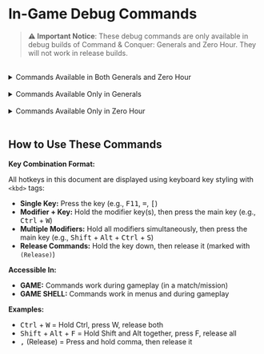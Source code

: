<!-- markdownlint-disable MD033 -->
<!-- Needed to allow for <kbd> tags for keyboard key styling. -->
# In-Game Debug Commands

> **⚠️ Important Notice**: These debug commands are only available in debug builds of Command & Conquer: Generals
> and Zero Hour. They will not work in release builds.

<br>

<details>
<summary>Commands Available in Both Generals and Zero Hour</summary>

  <details>
  <summary>├─ Game State & Cheats (12)</summary>

| Hotkey | Command Name | Description | Accessible In | Usable in Multiplayer? | Image |
|--------|--------------|-------------|---------------|------------------------|-------|
| <kbd>Ctrl</kbd> + <kbd>W</kbd> | DEMO_WIN | Instantly win the current game or mission | GAME | No | [Image](https://github.com/TheSuperHackers/GeneralsWiki/raw/refs/heads/main/SourceCode/Debug/files/ingame_debugs_media/demo_win.jpg) |
| <kbd>Ctrl</kbd> + <kbd>=</kbd> | DEMO_ADDCASH | Adds 10000 cash to the player's current resources | GAME | No | [Image](https://github.com/TheSuperHackers/GeneralsWiki/raw/refs/heads/main/SourceCode/Debug/files/ingame_debugs_media/demo_addcash.jpg) |
| <kbd>Alt</kbd> + <kbd>F</kbd> | DEMO_INSTANT_BUILD | Toggles instant building for all units and structures | GAME | Yes |  |
| <kbd>Ctrl</kbd> + <kbd>V</kbd> | DEMO_GIVE_VETERANCY | Grants the selected unit(s) a level of veterancy | GAME | No | [Image](https://github.com/TheSuperHackers/GeneralsWiki/raw/refs/heads/main/SourceCode/Debug/files/ingame_debugs_media/demo_give_veterancy.jpg) |
| <kbd>Shift</kbd> + <kbd>Ctrl</kbd> + <kbd>V</kbd> | DEMO_TAKE_VETERANCY | Removes a level of veterancy from the selected unit(s) | GAME | No | [Image](https://github.com/TheSuperHackers/GeneralsWiki/raw/refs/heads/main/SourceCode/Debug/files/ingame_debugs_media/demo_take_veterancy.jpg) |
| <kbd>Shift</kbd> + <kbd>Ctrl</kbd> + <kbd>P</kbd> | DEMO_GIVE_SCIENCEPURCHASEPOINTS | Gives the player 1 science purchase point | GAME | No | [Image](https://github.com/TheSuperHackers/GeneralsWiki/raw/refs/heads/main/SourceCode/Debug/files/ingame_debugs_media/demo_give_sciencepurchasepoints.jpg) |
| <kbd>Shift</kbd> + <kbd>Alt</kbd> + <kbd>Ctrl</kbd> + <kbd>K</kbd> | DEMO_GIVE_ALL_SCIENCES | Instantly unlocks all sciences for the player | GAME | Yes | [Image](https://github.com/TheSuperHackers/GeneralsWiki/raw/refs/heads/main/SourceCode/Debug/files/ingame_debugs_media/demo_give_all_sciences.jpg) |
| <kbd>Ctrl</kbd> + <kbd>K</kbd> | DEMO_GIVE_RANKLEVEL | Grants the player a rank level | GAME | No | [Image](https://github.com/TheSuperHackers/GeneralsWiki/raw/refs/heads/main/SourceCode/Debug/files/ingame_debugs_media/demo_give_ranklevel.jpg) |
| <kbd>Shift</kbd> + <kbd>Ctrl</kbd> + <kbd>K</kbd> | DEMO_TAKE_RANKLEVEL | Subtracts the player's current rank level by 1 | GAME | No | [Image](https://github.com/TheSuperHackers/GeneralsWiki/raw/refs/heads/main/SourceCode/Debug/files/ingame_debugs_media/demo_take_ranklevel.jpg) |
| <kbd>Ctrl</kbd> + <kbd>S</kbd> | DEMO_TOGGLE_SPECIAL_POWER_DELAYS | Toggles whether special powers, super weapons and abilities have a delay before they can be used again | GAME | No | [Image](https://github.com/TheSuperHackers/GeneralsWiki/raw/refs/heads/main/SourceCode/Debug/files/ingame_debugs_media/demo_toggle_special_power_delays.jpg) |
| <kbd>Alt</kbd> + <kbd>P</kbd> | DEMO_REMOVE_PREREQ | Don't require prerequisite techs to be unlocked first. | GAME | Yes | [Image](https://github.com/TheSuperHackers/GeneralsWiki/raw/refs/heads/main/SourceCode/Debug/files/ingame_debugs_media/demo_remove_prereq.jpg) |
| <kbd>Alt</kbd> + <kbd>B</kbd> | DEMO_FREE_BUILD | Build everything for free. | GAME | Yes | |

  </details>

  <details>
  <summary>├─ Visual & Rendering (14)</summary>

| Hotkey | Command Name | Description | Accessible In | Usable in Multiplayer? | Image |
|--------|--------------|-------------|---------------|------------------------|-------|
| <kbd>F11</kbd> | DEMO_TOGGLE_BEHIND_BUILDINGS | Toggles the outline around units when they are obscured by buildings | GAME | No | [Image](https://github.com/TheSuperHackers/GeneralsWiki/raw/refs/heads/main/SourceCode/Debug/files/ingame_debugs_media/demo_toggle_behind_buildings.jpg) |
| <kbd>Ctrl</kbd> + <kbd>F10</kbd> | DEMO_TOGGLE_BW_VIEW | Toggles a black and white wireframe mode | GAME SHELL | No | [Image](https://github.com/TheSuperHackers/GeneralsWiki/raw/refs/heads/main/SourceCode/Debug/files/ingame_debugs_media/demo_toggle_bw_view.jpg) |
| <kbd>Ctrl</kbd> + <kbd>F11</kbd> | DEMO_TOGGLE_RED_VIEW | Toggles a (useless?) red view mode | GAME SHELL | No | [Image](https://github.com/TheSuperHackers/GeneralsWiki/raw/refs/heads/main/SourceCode/Debug/files/ingame_debugs_media/demo_toggle_red_view.jpg) |
| <kbd>Ctrl</kbd> + <kbd>F12</kbd> | DEMO_TOGGLE_GREEN_VIEW | Toggles a (useless?) green view mode | GAME SHELL | No | [Image](https://github.com/TheSuperHackers/GeneralsWiki/raw/refs/heads/main/SourceCode/Debug/files/ingame_debugs_media/demo_toggle_green_view.jpg) |
| <kbd>Ctrl</kbd> + <kbd>F9</kbd> | DEMO_TOGGLE_MOTION_BLUR_ZOOM | Plays a (useless?) zoom animation with motion blur effects | GAME SHELL | No | [Image](https://github.com/TheSuperHackers/GeneralsWiki/raw/refs/heads/main/SourceCode/Debug/files/ingame_debugs_media/demo_toggle_motion_blur_zoom.jpg) |
| <kbd>Ctrl</kbd> + <kbd>\\</kbd> | DEMO_TOGGLE_RENDER | Toggles rendering of new frames (essentially freezes the game in place) | GAME | No |  |
| <kbd>/</kbd> | DEMO_TOGGLE_NO_DRAW | Toggles rendering of new frames (essentially freezes the game in place). Appears to be redundant with DEMO_TOGGLE_RENDER. **Note:** BROKEN, the off toggle does not work | GAME | No |  |
| <kbd>Shift</kbd> + <kbd>J</kbd> | DEMO_TOGGLE_SHADOW_VOLUMES | Toggles the rendering of shadow volumes | GAME | No | [Image](https://github.com/TheSuperHackers/GeneralsWiki/raw/refs/heads/main/SourceCode/Debug/files/ingame_debugs_media/demo_toggle_shadow_volumes.jpg) |
| <kbd>]</kbd> | DEMO_TOGGLE_WATERPLANE | Toggles the rendering of the water plane (does not seem to work) | GAME | No |  |
| <kbd>[</kbd> | DEMO_TOGGLE_TRACKMARKS | Toggles the rendering of track marks on the ground | GAME | No |  |
| <kbd>Alt</kbd> + <kbd>W</kbd> | DEMO_TOGGLE_FEATHER_WATER | Visually cycles between different water depths | GAME | No | [Image](https://github.com/TheSuperHackers/GeneralsWiki/raw/refs/heads/main/SourceCode/Debug/files/ingame_debugs_media/demo_toggle_feather_water.jpg) |
| <kbd>Ctrl</kbd> + <kbd>E</kbd> | DEMO_SHOW_EXTENTS | Toggles the visibility of the bounding box around units | GAME | No | [Image](https://github.com/TheSuperHackers/GeneralsWiki/raw/refs/heads/main/SourceCode/Debug/files/ingame_debugs_media/demo_show_extents.jpg) |
| <kbd>Alt</kbd> + <kbd>H</kbd> | DEMO_SHOW_HEALTH | Toggles the visibility of health bars above units and structures | GAME | No | [Image](https://github.com/TheSuperHackers/GeneralsWiki/raw/refs/heads/main/SourceCode/Debug/files/ingame_debugs_media/demo_show_health.jpg) |
| <kbd>Shift</kbd> + <kbd>Ctrl</kbd> + <kbd>D</kbd> | DEMO_TIME_OF_DAY | Cycles through different times of day | GAME | No | [Image](https://github.com/TheSuperHackers/GeneralsWiki/raw/refs/heads/main/SourceCode/Debug/files/ingame_debugs_media/demo_time_of_day.jpg) |

  </details>

  <details>
  <summary>├─ Audio (5)</summary>

| Hotkey | Command Name | Description | Accessible In | Usable in Multiplayer? | Image |
|--------|--------------|-------------|---------------|------------------------|-------|
| <kbd>Shift</kbd> + <kbd>Ctrl</kbd> + <kbd>S</kbd> | DEMO_TOGGLE_SOUND | Toggles game audio on and off | GAME | No |  |
| <kbd>Shift</kbd> + <kbd>Ctrl</kbd> + <kbd>M</kbd> | DEMO_TOGGLE_MUSIC | Toggles game music on and off | GAME | No | [Image](https://github.com/TheSuperHackers/GeneralsWiki/raw/refs/heads/main/SourceCode/Debug/files/ingame_debugs_media/demo_toggle_music.jpg) |
| <kbd>Shift</kbd> + <kbd>M</kbd> | DEMO_MUSIC_NEXT_TRACK | Skips to the next music track in the playlist | GAME | No | [Image](https://github.com/TheSuperHackers/GeneralsWiki/raw/refs/heads/main/SourceCode/Debug/files/ingame_debugs_media/demo_music_next_track.jpg) |
| <kbd>Ctrl</kbd> + <kbd>M</kbd> | DEMO_MUSIC_PREV_TRACK | Skips to the previous music track in the playlist | GAME | No | [Image](https://github.com/TheSuperHackers/GeneralsWiki/raw/refs/heads/main/SourceCode/Debug/files/ingame_debugs_media/demo_music_prev_track.jpg) |
| <kbd>Shift</kbd> + <kbd>A</kbd> | DEMO_TOGGLE_AUDIODEBUG | Toggles audio debugging information on and off | GAME SHELL | No | [Image](https://github.com/TheSuperHackers/GeneralsWiki/raw/refs/heads/main/SourceCode/Debug/files/ingame_debugs_media/demo_toggle_audiodebug.jpg) |

  </details>

  <details>
  <summary>├─ Camera & View (7)</summary>

| Hotkey | Command Name | Description | Accessible In | Usable in Multiplayer? | Image |
|--------|--------------|-------------|---------------|------------------------|-------|
| <kbd>Shift</kbd> + <kbd>Ctrl</kbd> + <kbd>L</kbd> | DEMO_LOCK_CAMERA_TO_SELECTION | Locks the camera to the currently selected unit or structure | GAME | No |  |
| <kbd>Shift</kbd> + <kbd>Ctrl</kbd> + <kbd>C</kbd> | DEMO_TOGGLE_CAMERA_DEBUG | Needs further information | GAME | No | [Image](https://github.com/TheSuperHackers/GeneralsWiki/raw/refs/heads/main/SourceCode/Debug/files/ingame_debugs_media/demo_toggle_camera_debug.jpg) |
| <kbd>Shift</kbd> + <kbd>Alt</kbd> + <kbd>Ctrl</kbd> + <kbd>C</kbd> | DEMO_TOGGLE_ZOOM_LOCK | Toggles the camera's zoom limitations, allowing for unrestricted zooming in and out when disabled | GAME | No | [Image](https://github.com/TheSuperHackers/GeneralsWiki/raw/refs/heads/main/SourceCode/Debug/files/ingame_debugs_media/demo_toggle_zoom_lock.jpg) |
| <kbd>,</kbd> | DEMO_BEGIN_ADJUST_PITCH | Begins adjusting the camera's pitch | GAME | No | [Image](https://github.com/TheSuperHackers/GeneralsWiki/raw/refs/heads/main/SourceCode/Debug/files/ingame_debugs_media/demo_begin_adjust_pitch%20%26%20demo_end_adjust_pitch.jpg) |
| <kbd>,</kbd> (Release) | DEMO_END_ADJUST_PITCH | Ends adjusting the camera's pitch | GAME | No | [Image](https://github.com/TheSuperHackers/GeneralsWiki/raw/refs/heads/main/SourceCode/Debug/files/ingame_debugs_media/demo_begin_adjust_pitch%20%26%20demo_end_adjust_pitch.jpg) |
| <kbd>.</kbd> | DEMO_BEGIN_ADJUST_FOV | Begins adjusting the camera's field of view (FOV) | GAME | No | [Image](https://github.com/TheSuperHackers/GeneralsWiki/raw/refs/heads/main/SourceCode/Debug/files/ingame_debugs_media/demo_begin_adjust_fov%20%26%20demo_end_adjust_fov.jpg) |
| <kbd>.</kbd> (Release) | DEMO_END_ADJUST_FOV | Ends adjusting the camera's field of view (FOV) | GAME | No | [Image](https://github.com/TheSuperHackers/GeneralsWiki/raw/refs/heads/main/SourceCode/Debug/files/ingame_debugs_media/demo_begin_adjust_fov%20%26%20demo_end_adjust_fov.jpg) |

  </details>

  <details>
  <summary>├─ AI & Team (3)</summary>

| Hotkey | Command Name | Description | Accessible In | Usable in Multiplayer? | Image |
|--------|--------------|-------------|---------------|------------------------|-------|
| <kbd>Shift</kbd> + <kbd>Ctrl</kbd> + <kbd>Space</kbd> | DEMO_SWITCH_TEAMS | Cycles through the players in the game, sequentially passing control to each one | GAME | No | [Image](https://github.com/TheSuperHackers/GeneralsWiki/raw/refs/heads/main/SourceCode/Debug/files/ingame_debugs_media/demo_switch_teams.jpg) |
| <kbd>Ctrl</kbd> + <kbd>T</kbd> | DEMO_SWITCH_TEAMS_CHINA_USA | Cycles through USA and China players in the game on the same team as the player, sequentially passing control to each one | GAME | No |  |
| <kbd>Ctrl</kbd> + <kbd>A</kbd> | DEMO_TOGGLE_AI_DEBUG | Toggles visual AI debugging information on and off | GAME | No | [Image](https://github.com/TheSuperHackers/GeneralsWiki/raw/refs/heads/main/SourceCode/Debug/files/ingame_debugs_media/demo_toggle_ai_debug.jpg) |

  </details>

  <details>
  <summary>├─ Debug Information & Stats (9)</summary>

| Hotkey | Command Name | Description | Accessible In | Usable in Multiplayer? | Image |
|--------|--------------|-------------|---------------|------------------------|-------|
| <kbd>Ctrl</kbd> + <kbd>Q</kbd> | DEMO_TOGGLE_DEBUG_STATS | Toggles the visibility of debug information overlays | GAME SHELL | No | [Image](https://github.com/TheSuperHackers/GeneralsWiki/raw/refs/heads/main/SourceCode/Debug/files/ingame_debugs_media/demo_toggle_debug_stats.jpg) |
| <kbd>Ctrl</kbd> + <kbd>L</kbd> | DEMO_TOGGLE_METRICS | Needs further information | GAME | No |  |
| <kbd>Shift</kbd> + <kbd>Ctrl</kbd> + <kbd>Q</kbd> | DEMO_TOGGLE_GRAPHICALFRAMERATEBAR | Toggles the world's most useless graphical frame rate bar on and off | GAME SHELL | No | [Image](https://github.com/TheSuperHackers/GeneralsWiki/raw/refs/heads/main/SourceCode/Debug/files/ingame_debugs_media/demo_toggle_graphicalframeratebar.jpg) |
| <kbd>Shift</kbd> + <kbd>Alt</kbd> + <kbd>V</kbd> | DEMO_TOGGLE_VISIONDEBUG | Toggles the visibility of the vision debug overlay for units and structures | GAME | No | [Image](https://github.com/TheSuperHackers/GeneralsWiki/raw/refs/heads/main/SourceCode/Debug/files/ingame_debugs_media/demo_toggle_visiondebug.jpg) |
| <kbd>Shift</kbd> + <kbd>Ctrl</kbd> + <kbd>B</kbd> | DEMO_TOGGLE_PROJECTILEDEBUG | Toggles the visibility of visual projectile debug information | GAME | No | [Image](https://github.com/TheSuperHackers/GeneralsWiki/raw/refs/heads/main/SourceCode/Debug/files/ingame_debugs_media/demo_toggle_projectiledebug.jpg) |
| <kbd>Ctrl</kbd> + <kbd>P</kbd> | DEMO_TOGGLE_PARTICLEDEBUG | Toggles the visibility of visual particle debug information | GAME | No | [Image](https://github.com/TheSuperHackers/GeneralsWiki/raw/refs/heads/main/SourceCode/Debug/files/ingame_debugs_media/demo_toggle_particledebug.jpg) |
| <kbd>Ctrl</kbd> + <kbd>O</kbd> | DEMO_TOGGLE_CASHMAPDEBUG | Toggles the visibility of visual cash map debug information | GAME | No | [Image](https://github.com/TheSuperHackers/GeneralsWiki/raw/refs/heads/main/SourceCode/Debug/files/ingame_debugs_media/demo_toggle_cashmapdebug.jpg) |
| <kbd>Shift</kbd> + <kbd>Ctrl</kbd> + <kbd>O</kbd> | DEMO_TOGGLE_THREATDEBUG | Toggles the visibility of visual threat debug information | GAME | No |  |
| <kbd>Ctrl</kbd> + <kbd>D</kbd> | DEMO_DEBUG_SELECTION | Toggles the visibility of the selected unit(s) or structure's debug information | GAME | No | [Image](https://github.com/TheSuperHackers/GeneralsWiki/raw/refs/heads/main/SourceCode/Debug/files/ingame_debugs_media/demo_debug_selection.jpg) |

  </details>

  <details>
  <summary>├─ Map & Fog of War (3)</summary>

| Hotkey | Command Name | Description | Accessible In | Usable in Multiplayer? | Image |
|--------|--------------|-------------|---------------|------------------------|-------|
| <kbd>Shift</kbd> + <kbd>Alt</kbd> + <kbd>F</kbd> | DEMO_TOGGLE_FOGOFWAR | Toggles the rendering of certain things in the fog of war (Useless?) | GAME | No | [Image](https://github.com/TheSuperHackers/GeneralsWiki/raw/refs/heads/main/SourceCode/Debug/files/ingame_debugs_media/demo_toggle_fogofwar.jpg) |
| <kbd>Shift</kbd> + <kbd>Ctrl</kbd> + <kbd>R</kbd> | DEMO_ENSHROUD | Shrouds all areas of the map that are not currently visible to the player or their allies | GAME | No | [Image](https://github.com/TheSuperHackers/GeneralsWiki/raw/refs/heads/main/SourceCode/Debug/files/ingame_debugs_media/demo_enshroud.jpg) |
| <kbd>Ctrl</kbd> + <kbd>R</kbd> | DEMO_DESHROUD | Fully reveals the entire map, removing all fog of war and shroud | GAME | No | [Image](https://github.com/TheSuperHackers/GeneralsWiki/raw/refs/heads/main/SourceCode/Debug/files/ingame_debugs_media/demo_deshroud.jpg) |

  </details>

  <details>
  <summary>├─ Combat & Units (5)</summary>

| Hotkey | Command Name | Description | Accessible In | Usable in Multiplayer? | Image |
|--------|--------------|-------------|---------------|------------------------|-------|
| <kbd>Shift</kbd> + <kbd>Ctrl</kbd> + <kbd>Numpad /</kbd> | DEMO_KILL_ALL_ENEMIES | Instantly kills all enemies on the map | GAME | No | [Image](https://github.com/TheSuperHackers/GeneralsWiki/raw/refs/heads/main/SourceCode/Debug/files/ingame_debugs_media/demo_kill_all_enemies.jpg) |
| <kbd>Shift</kbd> + <kbd>Ctrl</kbd> + <kbd>X</kbd> | DEMO_KILL_SELECTION | Instantly kills the currently selected unit or structure. Only works on units and structures belonging to the player | GAME | No | [Image](https://github.com/TheSuperHackers/GeneralsWiki/raw/refs/heads/main/SourceCode/Debug/files/ingame_debugs_media/demo_kill_selection.jpg) |
| <kbd>Ctrl</kbd> + <kbd>X</kbd> | DEMO_TOGGLE_HURT_ME_MODE | Toggles the "Hurt Me" mode, causing 10% damage every time a unit or structure is selected | GAME | No | [Image](https://github.com/TheSuperHackers/GeneralsWiki/raw/refs/heads/main/SourceCode/Debug/files/ingame_debugs_media/demo_toggle_hurt_me_mode.jpg) |
| <kbd>Alt</kbd> + <kbd>G</kbd> | DEMO_TOGGLE_HAND_OF_GOD_MODE | Toggles the "Hand of God" mode, allowing the player to instantly destroy any unit or structure by selecting it | GAME | No | [Image](https://github.com/TheSuperHackers/GeneralsWiki/raw/refs/heads/main/SourceCode/Debug/files/ingame_debugs_media/demo_toggle_hand_of_god_mode.jpg) |
| <kbd>Shift</kbd> + <kbd>B</kbd> | DEMO_BATTLE_CRY | Plays a battle cry sound effect (Useless?) | GAME | No |  |

  </details>

  <details>
  <summary>├─ Performance & Level of Detail (5)</summary>

| Hotkey | Command Name | Description | Accessible In | Usable in Multiplayer? | Image |
|--------|--------------|-------------|---------------|------------------------|-------|
| <kbd>=</kbd> | DEMO_LOD_DECREASE | Decreases the level of detail (LOD) by one level for all objects in the game | GAME | No | [Image](https://github.com/TheSuperHackers/GeneralsWiki/raw/refs/heads/main/SourceCode/Debug/files/ingame_debugs_media/demo_lod_decrease%20%26%20demo_lod_increase.jpg) |
| <kbd>-</kbd> | DEMO_LOD_INCREASE | Increases the level of detail (LOD) by one level for all objects in the game | GAME | No | [Image](https://github.com/TheSuperHackers/GeneralsWiki/raw/refs/heads/main/SourceCode/Debug/files/ingame_debugs_media/demo_lod_decrease%20%26%20demo_lod_increase.jpg) |
| <kbd>Alt</kbd> + <kbd>-</kbd> | DEMO_CYCLE_LOD_LEVEL | Cycles through the available LOD levels for all objects in the game | GAME | No | [Image](https://github.com/TheSuperHackers/GeneralsWiki/raw/refs/heads/main/SourceCode/Debug/files/ingame_debugs_media/demo_cycle_lod_level.jpg) |
| <kbd>Ctrl</kbd> + <kbd>J</kbd> | DEMO_INCR_ANIM_SKATE_SPEED | Increases the animation skate speed for all units and structures in the game (Needs further information) | GAME | No | [Image](https://github.com/TheSuperHackers/GeneralsWiki/raw/refs/heads/main/SourceCode/Debug/files/ingame_debugs_media/demo_incr_anim_skate_speed%20%26%20demo_decr_anim_skate_speed.jpg) |
| <kbd>Shift</kbd> + <kbd>Ctrl</kbd> + <kbd>J</kbd> | DEMO_DECR_ANIM_SKATE_SPEED | Decreases the animation skate speed for all units and structures in the game (Needs further information) | GAME | No | [Image](https://github.com/TheSuperHackers/GeneralsWiki/raw/refs/heads/main/SourceCode/Debug/files/ingame_debugs_media/demo_incr_anim_skate_speed%20%26%20demo_decr_anim_skate_speed.jpg) |

  </details>

  <details>
  <summary>├─ System & Technical (8)</summary>

| Hotkey | Command Name | Description | Accessible In | Usable in Multiplayer? | Image |
|--------|--------------|-------------|---------------|------------------------|-------|
| <kbd>Shift</kbd> + <kbd>Ctrl</kbd> + <kbd>A</kbd> | DEMO_DUMP_ASSETS | (Needs further information) | GAME | No |  |
| <kbd>Shift</kbd> + <kbd>F11</kbd> | DEMO_TOGGLE_AVI | (Needs further information) | GAME SHELL | No |  |
| <kbd>Shift</kbd> + <kbd>Alt</kbd> + <kbd>Ctrl</kbd> + <kbd>N</kbd> | DEMO_TOGGLE_NETWORK | (Needs further information) | GAME | No |  |
| <kbd>Alt</kbd> + <kbd>T</kbd> | DEMO_TOGGLE_MESSAGE_TEXT | Toggles the visibility of in-game messages | GAME | No | [Image](https://github.com/TheSuperHackers/GeneralsWiki/raw/refs/heads/main/SourceCode/Debug/files/ingame_debugs_media/demo_toggle_message_text.jpg) |
| <kbd>Ctrl</kbd> + <kbd>G</kbd> | DEMO_VTUNE_ON | (Needs further information) | GAME | No |  |
| <kbd>Shift</kbd> + <kbd>Ctrl</kbd> + <kbd>G</kbd> | DEMO_VTUNE_OFF | (Needs further information) | GAME | No |  |
| <kbd>Alt</kbd> + <kbd>O</kbd> | DEBUG_DUMP_PLAYER_OBJECTS | (Needs further information) | GAME | No |  |
| <kbd>Shift</kbd> + <kbd>Alt</kbd> + <kbd>O</kbd> | DEBUG_DUMP_ALL_PLAYER_OBJECTS | (Needs further information) | GAME | No |  |

  </details>

  <details>
  <summary>├─ Scripts & Movies (10)</summary>

| Hotkey | Command Name | Description | Accessible In | Usable in Multiplayer? | Image |
|--------|--------------|-------------|---------------|------------------------|-------|
| <kbd>Shift</kbd> + <kbd>Ctrl</kbd> + <kbd>F1</kbd> | DEMO_RUNSCRIPT1 | (Needs further information) | GAME | No |  |
| <kbd>Shift</kbd> + <kbd>Ctrl</kbd> + <kbd>F2</kbd> | DEMO_RUNSCRIPT2 | (Needs further information) | GAME | No |  |
| <kbd>Shift</kbd> + <kbd>Ctrl</kbd> + <kbd>F3</kbd> | DEMO_RUNSCRIPT3 | (Needs further information) | GAME | No |  |
| <kbd>Shift</kbd> + <kbd>Ctrl</kbd> + <kbd>F4</kbd> | DEMO_RUNSCRIPT4 | (Needs further information) | GAME | No |  |
| <kbd>Shift</kbd> + <kbd>Ctrl</kbd> + <kbd>F5</kbd> | DEMO_RUNSCRIPT5 | (Needs further information) | GAME | No |  |
| <kbd>Shift</kbd> + <kbd>Ctrl</kbd> + <kbd>F6</kbd> | DEMO_RUNSCRIPT6 | (Needs further information) | GAME | No |  |
| <kbd>Shift</kbd> + <kbd>Ctrl</kbd> + <kbd>F7</kbd> | DEMO_RUNSCRIPT7 | (Needs further information) | GAME | No |  |
| <kbd>Shift</kbd> + <kbd>Ctrl</kbd> + <kbd>F8</kbd> | DEMO_RUNSCRIPT8 | (Needs further information) | GAME | No |  |
| <kbd>Shift</kbd> + <kbd>Ctrl</kbd> + <kbd>F9</kbd> | DEMO_RUNSCRIPT9 | (Needs further information) | GAME | No |  |
| <kbd>Shift</kbd> + <kbd>Ctrl</kbd> + <kbd>Tab</kbd> | DEMO_NEXT_OBJECTIVE_MOVIE | (Needs further information) | GAME | No |  |

  </details>

</details>

<br>

<details>
<summary>Commands Available Only in Generals</summary>

| Hotkey | Command Name | Description | Accessible In | Usable in Multiplayer? | Image |
|--------|--------------|-------------|---------------|------------------------|-------|
| <kbd>Shift</kbd> + <kbd>Ctrl</kbd> + <kbd>Backspace</kbd> | DEMO_INSTANT_QUIT | (Needs further information) | GAME SHELL | No |  |

</details>

<br>

<details>
<summary>Commands Available Only in Zero Hour</summary>

  <details>
  <summary>├─ Performance Analysis (4)</summary>

| Hotkey | Command Name | Description | Accessible In | Usable in Multiplayer? | Image |
|--------|--------------|-------------|---------------|------------------------|-------|
| <kbd>Shift</kbd> + <kbd>Alt</kbd> + <kbd>Ctrl</kbd> + <kbd>Q</kbd> | DEBUG_OBJECT_ID_PERFORMANCE | (Needs further information) | GAME | No | [Image](https://github.com/TheSuperHackers/GeneralsWiki/raw/refs/heads/main/SourceCode/Debug/files/ingame_debugs_media/debug_object_id_performance.jpg) |
| <kbd>Shift</kbd> + <kbd>Alt</kbd> + <kbd>Ctrl</kbd> + <kbd>A</kbd> | DEBUG_DRAWABLE_ID_PERFORMANCE | (Needs further information) | GAME | No | [Image](https://github.com/TheSuperHackers/GeneralsWiki/raw/refs/heads/main/SourceCode/Debug/files/ingame_debugs_media/debug_drawable_id_performance.jpg) |
| <kbd>Shift</kbd> + <kbd>Alt</kbd> + <kbd>Ctrl</kbd> + <kbd>W</kbd> | DEBUG_SLEEPY_UPDATE_PERFORMANCE | (Needs further information) | GAME | No | [Image](https://github.com/TheSuperHackers/GeneralsWiki/raw/refs/heads/main/SourceCode/Debug/files/ingame_debugs_media/debug_sleepy_update_performance.jpg) |
| <kbd>Alt</kbd> + <kbd>Q</kbd> | DEMO_PERFORM_STATISTICAL_DUMP | (Needs further information) | GAME SHELL | No | [Image](https://github.com/TheSuperHackers/GeneralsWiki/raw/refs/heads/main/SourceCode/Debug/files/ingame_debugs_media/demo_perform_statistical_dump.jpg) |

  </details>

  <details>
  <summary>├─ Game Features (1)</summary>

| Hotkey | Command Name | Description | Accessible In | Usable in Multiplayer? | Image |
|--------|--------------|-------------|---------------|------------------------|-------|
| <kbd>Shift</kbd> + <kbd>Alt</kbd> + <kbd>Ctrl</kbd> + <kbd>S</kbd> | DEMO_TOGGLE_SUPPLY_CENTER_PLACEMENT | (Needs further information) | GAME | No |  |

  </details>

  <details>
  <summary>├─ Audio (1)</summary>

| Hotkey | Command Name | Description | Accessible In | Usable in Multiplayer? | Image |
|--------|--------------|-------------|---------------|------------------------|-------|
| <kbd>Shift</kbd> + <kbd>Alt</kbd> + <kbd>A</kbd> | DEMO_SHOW_AUDIO_LOCATIONS | Displays visual overlays regarding audio (Needs further information) | GAME SHELL | No | [Image](https://github.com/TheSuperHackers/GeneralsWiki/raw/refs/heads/main/SourceCode/Debug/files/ingame_debugs_media/demo_show_audio_locations.jpg) |

  </details>

</details>

<br>

## How to Use These Commands

**Key Combination Format:**

All hotkeys in this document are displayed using keyboard key styling with `<kbd>` tags:

- **Single Key:** Press the key (e.g., <kbd>F11</kbd>, <kbd>=</kbd>, <kbd>[</kbd>)
- **Modifier + Key:** Hold the modifier key(s), then press the main key (e.g., <kbd>Ctrl</kbd> + <kbd>W</kbd>)
- **Multiple Modifiers:** Hold all modifiers simultaneously, then press the main key
  (e.g., <kbd>Shift</kbd> + <kbd>Alt</kbd> + <kbd>Ctrl</kbd> + <kbd>S</kbd>)
- **Release Commands:** Hold the key down, then release it (marked with `(Release)`)

**Accessible In:**

- **GAME:** Commands work during gameplay (in a match/mission)
- **GAME SHELL:** Commands work in menus and during gameplay

**Examples:**

- <kbd>Ctrl</kbd> + <kbd>W</kbd> = Hold Ctrl, press W, release both
- <kbd>Shift</kbd> + <kbd>Alt</kbd> + <kbd>F</kbd> = Hold Shift and Alt together, press F, release all
- <kbd>,</kbd> (Release) = Press and hold comma, then release it

